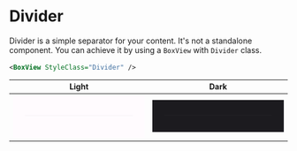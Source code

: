# Divider
Divider is a simple separator for your content. It's not a standalone component. You can achieve it by using a `BoxView` with `Divider` class.

```xml
<BoxView StyleClass="Divider" />
```

| Light | Dark |
| --- | --- |
| ![MAUI Divider](images/divider-demo-android-light.png) | ![MAUI Divider](images/divider-demo-android-dark.png) |